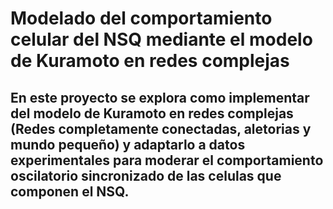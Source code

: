 # Modelado del comportamiento celular del NSQ mediante el modelo de Kuramoto en redes complejas

## En este proyecto se explora como implementar del modelo de Kuramoto en redes complejas (Redes completamente conectadas, aletorias y mundo pequeño) y adaptarlo a datos experimentales para moderar el comportamiento oscilatorio sincronizado de las celulas que componen el NSQ.

